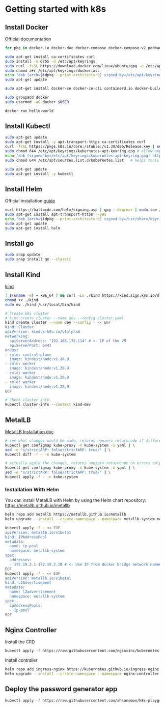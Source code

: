 # Getting started with k8s


## Install Docker

[Official documentation][def]

```bash
for pkg in docker.io docker-doc docker-compose docker-compose-v2 podman-docker containerd runc; do sudo apt-get remove $pkg; done

sudo apt-get install ca-certificates curl
sudo install -m 0755 -d /etc/apt/keyrings
sudo curl -fsSL https://download.docker.com/linux/ubuntu/gpg -o /etc/apt/keyrings/docker.asc
sudo chmod a+r /etc/apt/keyrings/docker.asc
echo "deb [arch=$(dpkg --print-architecture) signed-by=/etc/apt/keyrings/docker.asc] https://download.docker.com/linux/ubuntu $(. /etc/os-release && echo "$VERSION_CODENAME") stable" |   sudo tee /etc/apt/sources.list.d/docker.list > /dev/null
sudo apt-get update

sudo apt-get install docker-ce docker-ce-cli containerd.io docker-buildx-plugin docker-compose-plugin

sudo groupadd docker
sudo usermod -aG docker $USER

docker run hello-world
```

## Install Kubectl
```bash
sudo apt-get update
sudo apt-get install -y apt-transport-https ca-certificates curl
curl -fsSL https://pkgs.k8s.io/core:/stable:/v1.30/deb/Release.key | sudo gpg --dearmor -o /etc/apt/keyrings/kubernetes-apt-keyring.gpg
sudo chmod 644 /etc/apt/keyrings/kubernetes-apt-keyring.gpg # allow unprivileged APT programs to read this keyring
echo 'deb [signed-by=/etc/apt/keyrings/kubernetes-apt-keyring.gpg] https://pkgs.k8s.io/core:/stable:/v1.30/deb/ /' | sudo tee /etc/apt/sources.list.d/kubernetes.list
sudo chmod 644 /etc/apt/sources.list.d/kubernetes.list   # helps tools such as command-not-found to work correctly

sudo apt-get update
sudo apt-get install -y kubectl
```

## Install Helm
Official installation [guide][def4]

```bash
curl https://baltocdn.com/helm/signing.asc | gpg --dearmor | sudo tee /usr/share/keyrings/helm.gpg > /dev/null
sudo apt-get install apt-transport-https --yes
echo "deb [arch=$(dpkg --print-architecture) signed-by=/usr/share/keyrings/helm.gpg] https://baltocdn.com/helm/stable/debian/ all main" | sudo tee /etc/apt/sources.list.d/helm-stable-debian.list
sudo apt-get update
sudo apt-get install helm
```

## Install go
```bash
sudo snap update
sudo snap install go --classic
```

## Install Kind
[kind][def2]
```bash
[ $(uname -m) = x86_64 ] && curl -Lo ./kind https://kind.sigs.k8s.io/dl/v0.23.0/kind-linux-amd64
chmod +x ./kind
sudo mv ./kind /usr/local/bin/kind

# Create k8s cluster
# kind create cluster --name dev --config cluster.yaml 
kind create cluster --name dev --config - << EOF
kind: Cluster
apiVersion: kind.x-k8s.io/v1alpha4
networking:
  apiServerAddress: "192.168.178.114" # <- IP of the VM
  apiServerPort: 6443
nodes:
- role: control-plane
  image: kindest/node:v1.28.9
- role: worker
  image: kindest/node:v1.28.9
- role: worker
  image: kindest/node:v1.28.9
- role: worker
  image: kindest/node:v1.28.9
EOF

# Check cluster info
kubectl cluster-info --context kind-dev
```


## MetalLB

[MetalLB Installation doc][def3]
```bash
# see what changes would be made, returns nonzero returncode if different
kubectl get configmap kube-proxy -n kube-system -o yaml | \
sed -e "s/strictARP: false/strictARP: true/" | \
kubectl diff -f - -n kube-system

# actually apply the changes, returns nonzero returncode on errors only
kubectl get configmap kube-proxy -n kube-system -o yaml | \
sed -e "s/strictARP: false/strictARP: true/" | \
kubectl apply -f - -n kube-system

```

### Installation With Helm
You can install MetalLB with Helm by using the Helm chart repository: https://metallb.github.io/metallb
```bash
helm repo add metallb https://metallb.github.io/metallb
helm upgrade --install --create-namespace --namespace metallb-system metallb metallb/metallb

kubectl apply -f - << EOF
apiVersion: metallb.io/v1beta1
kind: IPAddressPool
metadata:
  name: ip-pool
  namespace: metallb-system
spec:
  addresses:
  - 172.19.2.1-172.19.2.10 # <- Use IP from docker bridge network named kind
EOF
kubectl apply -f - << EOF
apiVersion: metallb.io/v1beta1
kind: L2Advertisement
metadata:
  name: l2advertisement
  namespace: metallb-system
spec:
  ipAddressPools:
  - ip-pool
EOF

```

## Nginx Controller

Install the CRD
```bash
kubectl apply -f https://raw.githubusercontent.com/nginxinc/kubernetes-ingress/v3.5.1/deploy/crds.yaml
```

Install controller
```bash
helm repo add ingress-nginx https://kubernetes.github.io/ingress-nginx
helm upgrade --install --create-namespace --namespace nginx-controller nginx-controller ingress-nginx/ingress-nginx
```

## Deploy the password generator app
```bash
kubectl apply -f https://raw.githubusercontent.com/ahsanemon/k8s-playground/main/password-generator/k8s-manifests/password-generator.yaml
```

[def]: https://docs.docker.com/engine/install/ubuntu/
[def2]: https://kind.sigs.k8s.io/docs/user/quick-start#installing-from-release-binaries
[def3]: https://metallb.universe.tf/installation/
[def4]: https://helm.sh/docs/intro/install/#from-apt-debianubuntu
